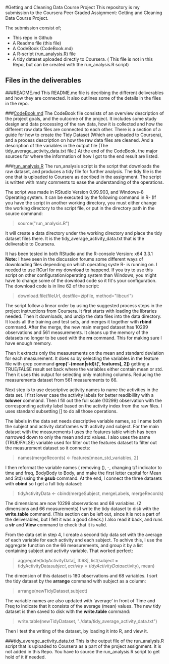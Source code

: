 #Getting and Cleaning Data Course Project
This repository is my submission to the Coursera Peer Graded Assignment: Getting and Cleaning Data Course Project.

The submission consist of;
- This repo in Github
- A Readme file (this file)
- A CodeBook (CodeBook.md)
- A R-script (run_analysis.R) file
- A tidy dataset uploaded directly to Coursera. ( This file is not in this Repo, but can be created with the run_analysis.R script)

## Files in the deliverables

###README.md
This README.me file is decribing the different deliverables and how they are connected.
It also outlines some of the details in the files in the repo.

###[CodeBook.md](https://github.com/MHaneferd/Getting-and-Cleaning-Data-Course-Project/blob/master/CodeBook.md)
The CodeBook file consists of an overview description of the project goals, and the outcome of the project.
It includes some study design and data processing of the raw data, how it is collected and how the different raw data files are connected to each other.
There is a section of a guide for how to create the Tidy Dataset (Which are uploaded to Coursera), and a process description on how the raw data files are cleaned. And a description of the variables in the output file (The tidy_average_activity_data.txt file.)
At the end of the CodeBook, the major sources for where the information of how I got to the end result are listed.

###[run_analysis.R](https://github.com/MHaneferd/Getting-and-Cleaning-Data-Course-Project/blob/master/run_analysis.R)
The run_analysis script is the script that downloads the raw dataset, and produces a tidy file for further analysis. The tidy file is the one that is uploaded to Coursera as decribed in the assignment.
The script is written with many comments to ease the understanding of the operations.

The script was made in RStudio Version 0.99.903, and Windows-8 Operating system.
It can be executed by the following command in R- (If you have the script in another working directory, you must either change the working directory to the script file, or put in the directory path in the source command:
>source("run_analysis.R")

It will create a data directory under the working directory and place the tidy dataset files there.
It is the tidy_average_activity_data.txt that is the deliverable to Coursera.

It has been tested in both RStudio and the R-console Version: x64 3.3.1
**Note:** I have seen in the discussion forums some different ways of downloading files depending on which operating syste R- is running on. I needed to use RCurl for my download to happend. If you try to use this script on other configuration/operating system than Windows, you might have to change some of the download code so it fit's your configuration. The download code is in line 62 of the script:
>download.file(fileUrl, destfile=zipfile, method="libcurl")

The script follow a linear order by using the suggested process steps in the project instructions from Coursera.
It first starts with loading the libraries needed. Then it downloads, and unzip the data files into the data directory. It loads all the training and test sets, and merges it together with **rbind** command.
After the merge, the new main merged dataset has 10299 observations and 561 measurements.
It cleans up the memory of the datasets no longer to be used with the **rm** command. This for making sure I have enough memory.

Then it extracts only the measurements on the mean and standard deviation for each measurement. It does so by selecting the variables in the feature file with grep command **grep('-(mean|std)\\(', features[, 2])** getting a TRUE/FALSE result set back where the variables either contain mean or std. Then it uses this output for selecting only matching columns. Reducing the measurements dataset from 561 measurements to 66.

Next step is to use descriptive activity names to name the activities in the data set. I first lower case the activity labels for better readibillity with a **tolower** command. Then I fill out the full scale (10299) observation with the corresponding activity label based on the activity index from the raw files. I uses standard subsetting [] to do all those operations.

The labels in the data set needs descriptive variable names, so I name both the subject and activity dataframes with activity and subject. For the main dataset with the measurements I uses the features table which has been narrowed down to only the mean and std values. I also uses the same (TRUE/FALSE) variable used for filter out the features dataset to filter out the measurement dataset so it connects:
>names(mergeRecords) <- features[mean_std_variables, 2]

I then reformat the variable names ( removing (), -, changing t/f indicator to time and freq, BodyBody to Body, and make the first letter capital for Mean and Std) using the **gsub** command.
At the end, I connect the three datasets with **cbind** so I get a full tidy dataset:
>tidyActivityData <- cbind(mergeSubject, mergeLabels, mergeRecords)

The dimensions are now 10299 observations and 68 variables. (2 dimensions and 66 measurements)
I write the tidy dataset to disk with the **write.table** command. (This section can be left out, since it is not a part of the deliverables, but I felt it was a good check.) I also read it back, and runs a **str** and **View** command to check that it is valid.

From the data set in step 4, I create a second tidy data set with the average of each variable for each activity and each subject.
To achive this, I use the aggregate function on the 66 measurements, and group it by a list containing subject and activity variable. That worked perfect:
>aggregate(tidyActivityData[, 3:68], list(subject = tidyActivityData$subject,activity = tidyActivityData$activity), mean)

The dimension of this dataset is 180 observations and 68 variables.
I sort the tidy dataset by the **arrange** command with subject as a column:
>arrange(newTidyDataset,subject)

The variable names are also updated with 'average' in front of Time and Freq to indicate that it consists of the average (mean) values.
The new tidy dataset is then saved to disk with the **write.table** command:
>write.table(newTidyDataset, "./data/tidy_average_activity_data.txt")

Then I test the writing of the dataset, by loading it into R, and view it.

###tidy_average_activity_data.txt
This is the output file of the run_analysis.R script that is uploaded to Coursera as a part of the project assignment. It is not added in this Repo. You have to source the run_analysis.R script to get hold of it if needed.

